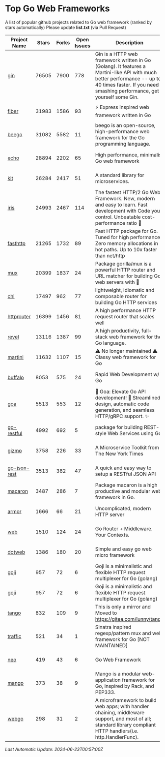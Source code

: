 # Top Go Web Frameworks
A list of popular github projects related to Go web framework (ranked by stars automatically)
Please update **list.txt** (via Pull Request)

| Project Name | Stars | Forks | Open Issues | Description | Last Commit |
| ------------ | ----- | ----- | ----------- | ----------- | ----------- |
| [gin](https://github.com/gin-gonic/gin) | 76505 | 7900 | 778 | Gin is a HTTP web framework written in Go (Golang). It features a Martini-like API with much better performance -- up to 40 times faster. If you need smashing performance, get yourself some Gin. | 2024-06-22 14:19:04 |
| [fiber](https://github.com/gofiber/fiber) | 31983 | 1586 | 93 | ⚡️ Express inspired web framework written in Go | 2024-06-20 13:14:56 |
| [beego](https://github.com/beego/beego) | 31082 | 5582 | 11 | beego is an open-source, high-performance web framework for the Go programming language. | 2024-05-26 06:25:36 |
| [echo](https://github.com/labstack/echo) | 28894 | 2202 | 65 | High performance, minimalist Go web framework | 2024-05-30 19:50:01 |
| [kit](https://github.com/go-kit/kit) | 26284 | 2417 | 51 | A standard library for microservices. | 2024-03-13 13:42:15 |
| [iris](https://github.com/kataras/iris) | 24993 | 2467 | 114 | The fastest HTTP/2 Go Web Framework. New, modern and easy to learn. Fast development with Code you control. Unbeatable cost-performance ratio :rocket: | 2024-05-23 12:23:29 |
| [fasthttp](https://github.com/valyala/fasthttp) | 21265 | 1732 | 89 | Fast HTTP package for Go. Tuned for high performance. Zero memory allocations in hot paths. Up to 10x faster than net/http | 2024-06-19 09:19:46 |
| [mux](https://github.com/gorilla/mux) | 20399 | 1837 | 24 | Package gorilla/mux is a powerful HTTP router and URL matcher for building Go web servers with 🦍 | 2024-06-19 23:50:04 |
| [chi](https://github.com/go-chi/chi) | 17497 | 962 | 77 | lightweight, idiomatic and composable router for building Go HTTP services | 2024-06-21 12:30:42 |
| [httprouter](https://github.com/julienschmidt/httprouter) | 16399 | 1456 | 81 | A high performance HTTP request router that scales well | 2024-01-30 10:56:56 |
| [revel](https://github.com/revel/revel) | 13116 | 1387 | 99 | A high productivity, full-stack web framework for the Go language. | 2022-04-12 20:53:30 |
| [martini](https://github.com/go-martini/martini) | 11632 | 1107 | 15 | ⚠️ No longer maintained ⚠️  Classy web framework for Go | 2017-01-21 21:58:54 |
| [buffalo](https://github.com/gobuffalo/buffalo) | 8053 | 575 | 24 | Rapid Web Development w/ Go | 2023-01-26 15:34:17 |
| [goa](https://github.com/goadesign/goa) | 5513 | 553 | 12 | 🌟 Goa: Elevate Go API development! 🚀 Streamlined design, automatic code generation, and seamless HTTP/gRPC support. ✨ | 2024-06-21 21:44:49 |
| [go-restful](https://github.com/emicklei/go-restful) | 4992 | 692 | 5 | package for building REST-style Web Services using Go | 2024-05-28 19:04:28 |
| [gizmo](https://github.com/nytimes/gizmo) | 3758 | 226 | 33 | A Microservice Toolkit from The New York Times | 2021-04-30 15:27:05 |
| [go-json-rest](https://github.com/ant0ine/go-json-rest) | 3513 | 382 | 47 | A quick and easy way to setup a RESTful JSON API | 2017-09-13 04:12:08 |
| [macaron](https://github.com/go-macaron/macaron) | 3487 | 286 | 7 | Package macaron is a high productive and modular web framework in Go. | 2024-06-10 02:09:36 |
| [armor](https://github.com/labstack/armor) | 1666 | 66 | 21 | Uncomplicated, modern HTTP server | 2019-08-03 18:10:09 |
| [web](https://github.com/gocraft/web) | 1510 | 124 | 24 | Go Router + Middleware. Your Contexts. | 2019-02-07 15:06:52 |
| [dotweb](https://github.com/devfeel/dotweb) | 1386 | 180 | 20 | Simple and easy go web micro framework | 2023-12-13 02:13:17 |
| [goji](https://github.com/goji/goji) | 957 | 72 | 6 | Goji is a minimalistic and flexible HTTP request multiplexer for Go (golang) | 2019-01-26 23:58:29 |
| [goji](https://github.com/goji/goji) | 957 | 72 | 6 | Goji is a minimalistic and flexible HTTP request multiplexer for Go (golang) | 2019-01-26 23:58:29 |
| [tango](https://github.com/lunny/tango) | 832 | 109 | 9 | This is only a mirror and Moved to https://gitea.com/lunny/tango | 2019-05-17 03:31:10 |
| [traffic](https://github.com/gravityblast/traffic) | 521 | 34 | 1 | Sinatra inspired regexp/pattern mux and web framework for Go [NOT MAINTAINED] | 2015-11-26 21:31:07 |
| [neo](https://github.com/ivpusic/neo) | 419 | 43 | 6 | Go Web Framework | 2017-08-14 23:54:31 |
| [mango](https://github.com/paulbellamy/mango) | 373 | 38 | 9 | Mango is a modular web-application framework for Go, inspired by Rack, and PEP333. | 2017-10-17 08:18:43 |
| [webgo](https://github.com/bnkamalesh/webgo) | 298 | 31 | 2 | A microframework to build web apps; with handler chaining, middleware support, and most of all; standard library compliant HTTP handlers(i.e. http.HandlerFunc). | 2024-04-21 18:28:25 |

*Last Automatic Update: 2024-06-23T00:57:00Z*